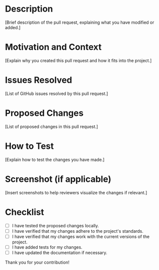 # Description

[Brief description of the pull request, explaining what you have modified or added.]

# Motivation and Context

[Explain why you created this pull request and how it fits into the project.]

# Issues Resolved

[List of GitHub issues resolved by this pull request.]

# Proposed Changes

[List of proposed changes in this pull request.]

# How to Test

[Explain how to test the changes you have made.]

# Screenshot (if applicable)

[Insert screenshots to help reviewers visualize the changes if relevant.]

# Checklist

- [ ] I have tested the proposed changes locally.
- [ ] I have verified that my changes adhere to the project's standards.
- [ ] I have verified that my changes work with the current versions of the project.
- [ ] I have added tests for my changes.
- [ ] I have updated the documentation if necessary.

Thank you for your contribution!
